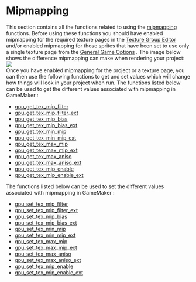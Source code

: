 # Mipmapping

This section contains all the functions related to using the
[mipmapping](https://en.wikipedia.org/wiki/Mipmap) functions. Before
using these functions you should have enabled mipmapping for the
required texture pages in the [Texture Group
Editor](../../../../Settings/Texture_Groups) and/or enabled
mipmapping for those sprites that have been set to use only a single
texture page from the [General Game
Options](../../../../Settings/Game_Options) . The image below shows
the difference mipmapping can make when rendering your project:  
![](https://gms.magecorn.com/Manual/assets/Images/Scripting_Reference/GML/Reference/Drawing/Mipmapping_Example.png)  
Once you have enabled mipmapping for the project or a texture page, you
can then use the following functions to get and set values which will
change how things will look in your project when run. The functions
listed below can be used to get the different values associated with
mipmapping in GameMaker :

-   [gpu_get_tex_mip_filter](gpu_get_tex_mip_filter)
-   [gpu_get_tex_mip_filter_ext](gpu_get_tex_mip_filter_ext)
-   [gpu_get_tex_mip_bias](gpu_get_tex_mip_bias)
-   [gpu_get_tex_mip_bias_ext](gpu_get_tex_mip_bias_ext)
-   [gpu_get_tex_min_mip](gpu_get_tex_min_mip)
-   [gpu_get_tex_min_mip_ext](gpu_get_tex_min_mip_ext)
-   [gpu_get_tex_max_mip](gpu_get_tex_max_mip)
-   [gpu_get_tex_max_mip_ext](gpu_get_tex_max_mip_ext)
-   [gpu_get_tex_max_aniso](gpu_get_tex_max_aniso)
-   [gpu_get_tex_max_aniso_ext](gpu_get_tex_max_aniso_ext)
-   [gpu_get_tex_mip_enable](gpu_get_tex_mip_enable)
-   [gpu_get_tex_mip_enable_ext](gpu_get_tex_mip_enable_ext)

The functions listed below can be used to set the different values
associated with mipmapping in GameMaker :

-   [gpu_set_tex_mip_filter](gpu_set_tex_mip_filter)
-   [gpu_set_tex_mip_filter_ext](gpu_set_tex_mip_filter_ext)
-   [gpu_set_tex_mip_bias](gpu_set_tex_mip_bias)
-   [gpu_set_tex_mip_bias_ext](gpu_set_tex_mip_bias_ext)
-   [gpu_set_tex_min_mip](gpu_set_tex_min_mip)
-   [gpu_set_tex_min_mip_ext](gpu_set_tex_min_mip_ext)
-   [gpu_set_tex_max_mip](gpu_set_tex_max_mip)
-   [gpu_set_tex_max_mip_ext](gpu_set_tex_max_mip_ext)
-   [gpu_set_tex_max_aniso](gpu_set_tex_max_aniso)
-   [gpu_set_tex_max_aniso_ext](gpu_set_tex_max_aniso_ext)
-   [gpu_set_tex_mip_enable](gpu_set_tex_mip_enable)
-   [gpu_set_tex_mip_enable_ext](gpu_set_tex_mip_enable_ext)
